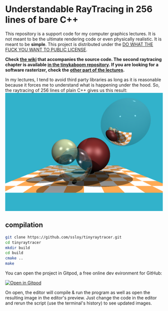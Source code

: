# Understandable RayTracing in 256 lines of bare C++

This repository is a support code for my computer graphics lectures. It is not meant to be the ultimate rendering code or even physically realistic. It is meant to be **simple**. This project is distributed under the [DO WHAT THE FUCK YOU WANT TO PUBLIC LICENSE](https://en.wikipedia.org/wiki/WTFPL).

**Check [the wiki](https://github.com/ssloy/tinyraytracer/wiki) that accompanies the source code. The second raytracing chapter is available [in the tinykaboom repository](https://github.com/ssloy/tinykaboom/wiki). If you are looking for a software rasterizer, check the [other part of the lectures](https://github.com/ssloy/tinyrenderer/wiki).**

In my lectures, I tend to avoid third party libraries as long as it is reasonable because it forces me to understand what is happening under the hood. So, the raytracing of 256 lines of plain C++ gives us this result:
![](https://raw.githubusercontent.com/ssloy/tinyraytracer/master/out.jpg)

## compilation
```sh
git clone https://github.com/ssloy/tinyraytracer.git
cd tinyraytracer
mkdir build
cd build
cmake ..
make
```

You can open the project in Gitpod, a free online dev evironment for GitHub:

[![Open in Gitpod](https://gitpod.io/button/open-in-gitpod.svg)](https://gitpod.io/#https://github.com/ssloy/tinyraytracer)

On open, the editor will compile & run the program as well as open the resulting image in the editor's preview.
Just change the code in the editor and rerun the script (use the terminal's history) to see updated images.
